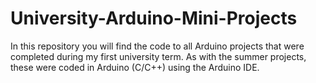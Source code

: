 # University-Arduino-Mini-Projects
In this repository you will find the code to all Arduino projects that were completed during my first university term. As with the summer projects, these were coded in Arduino (C/C++) using the Arduino IDE.
